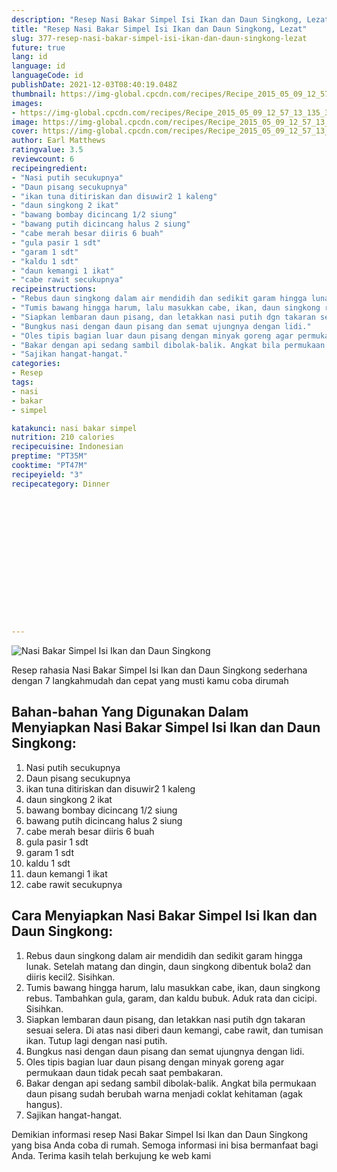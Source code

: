 ```yaml
---
description: "Resep Nasi Bakar Simpel Isi Ikan dan Daun Singkong, Lezat"
title: "Resep Nasi Bakar Simpel Isi Ikan dan Daun Singkong, Lezat"
slug: 377-resep-nasi-bakar-simpel-isi-ikan-dan-daun-singkong-lezat
future: true
lang: id
language: id
languageCode: id
publishDate: 2021-12-03T08:40:19.048Z 
thumbnail: https://img-global.cpcdn.com/recipes/Recipe_2015_05_09_12_57_13_135_3c25e9fe28124bf6f81c/682x484cq65/nasi-bakar-simpel-isi-ikan-dan-daun-singkong-foto-resep-utama.png
images:
- https://img-global.cpcdn.com/recipes/Recipe_2015_05_09_12_57_13_135_3c25e9fe28124bf6f81c/682x484cq65/nasi-bakar-simpel-isi-ikan-dan-daun-singkong-foto-resep-utama.png
image: https://img-global.cpcdn.com/recipes/Recipe_2015_05_09_12_57_13_135_3c25e9fe28124bf6f81c/682x484cq65/nasi-bakar-simpel-isi-ikan-dan-daun-singkong-foto-resep-utama.png
cover: https://img-global.cpcdn.com/recipes/Recipe_2015_05_09_12_57_13_135_3c25e9fe28124bf6f81c/682x484cq65/nasi-bakar-simpel-isi-ikan-dan-daun-singkong-foto-resep-utama.png
author: Earl Matthews
ratingvalue: 3.5
reviewcount: 6
recipeingredient:
- "Nasi putih secukupnya"
- "Daun pisang secukupnya"
- "ikan tuna ditiriskan dan disuwir2 1 kaleng"
- "daun singkong 2 ikat"
- "bawang bombay dicincang 1/2 siung"
- "bawang putih dicincang halus 2 siung"
- "cabe merah besar diiris 6 buah"
- "gula pasir 1 sdt"
- "garam 1 sdt"
- "kaldu 1 sdt"
- "daun kemangi 1 ikat"
- "cabe rawit secukupnya"
recipeinstructions:
- "Rebus daun singkong dalam air mendidih dan sedikit garam hingga lunak. Setelah matang dan dingin, daun singkong dibentuk bola2 dan diiris kecil2. Sisihkan."
- "Tumis bawang hingga harum, lalu masukkan cabe, ikan, daun singkong rebus. Tambahkan gula, garam, dan kaldu bubuk. Aduk rata dan cicipi. Sisihkan."
- "Siapkan lembaran daun pisang, dan letakkan nasi putih dgn takaran sesuai selera. Di atas nasi diberi daun kemangi, cabe rawit, dan tumisan ikan. Tutup lagi dengan nasi putih."
- "Bungkus nasi dengan daun pisang dan semat ujungnya dengan lidi."
- "Oles tipis bagian luar daun pisang dengan minyak goreng agar permukaan daun tidak pecah saat pembakaran."
- "Bakar dengan api sedang sambil dibolak-balik. Angkat bila permukaan daun pisang sudah berubah warna menjadi coklat kehitaman (agak hangus)."
- "Sajikan hangat-hangat."
categories:
- Resep
tags:
- nasi
- bakar
- simpel

katakunci: nasi bakar simpel 
nutrition: 210 calories
recipecuisine: Indonesian
preptime: "PT35M"
cooktime: "PT47M"
recipeyield: "3"
recipecategory: Dinner


     
    
    
    
    
    
    
    
    
    
    
      
    
---
```



![Nasi Bakar Simpel Isi Ikan dan Daun Singkong](https://img-global.cpcdn.com/recipes/Recipe_2015_05_09_12_57_13_135_3c25e9fe28124bf6f81c/682x484cq65/nasi-bakar-simpel-isi-ikan-dan-daun-singkong-foto-resep-utama.png)

Resep rahasia Nasi Bakar Simpel Isi Ikan dan Daun Singkong  sederhana dengan 7 langkahmudah dan cepat yang musti kamu coba dirumah

<!--inarticleads1-->

## Bahan-bahan Yang Digunakan Dalam Menyiapkan Nasi Bakar Simpel Isi Ikan dan Daun Singkong:

1. Nasi putih secukupnya
1. Daun pisang secukupnya
1. ikan tuna ditiriskan dan disuwir2 1 kaleng
1. daun singkong 2 ikat
1. bawang bombay dicincang 1/2 siung
1. bawang putih dicincang halus 2 siung
1. cabe merah besar diiris 6 buah
1. gula pasir 1 sdt
1. garam 1 sdt
1. kaldu 1 sdt
1. daun kemangi 1 ikat
1. cabe rawit secukupnya



<!--inarticleads2-->

## Cara Menyiapkan Nasi Bakar Simpel Isi Ikan dan Daun Singkong:

1. Rebus daun singkong dalam air mendidih dan sedikit garam hingga lunak. Setelah matang dan dingin, daun singkong dibentuk bola2 dan diiris kecil2. Sisihkan.
1. Tumis bawang hingga harum, lalu masukkan cabe, ikan, daun singkong rebus. Tambahkan gula, garam, dan kaldu bubuk. Aduk rata dan cicipi. Sisihkan.
1. Siapkan lembaran daun pisang, dan letakkan nasi putih dgn takaran sesuai selera. Di atas nasi diberi daun kemangi, cabe rawit, dan tumisan ikan. Tutup lagi dengan nasi putih.
1. Bungkus nasi dengan daun pisang dan semat ujungnya dengan lidi.
1. Oles tipis bagian luar daun pisang dengan minyak goreng agar permukaan daun tidak pecah saat pembakaran.
1. Bakar dengan api sedang sambil dibolak-balik. Angkat bila permukaan daun pisang sudah berubah warna menjadi coklat kehitaman (agak hangus).
1. Sajikan hangat-hangat.




Demikian informasi  resep Nasi Bakar Simpel Isi Ikan dan Daun Singkong   yang bisa Anda coba di rumah. Semoga informasi ini bisa bermanfaat bagi Anda. Terima kasih telah berkujung ke web kami
